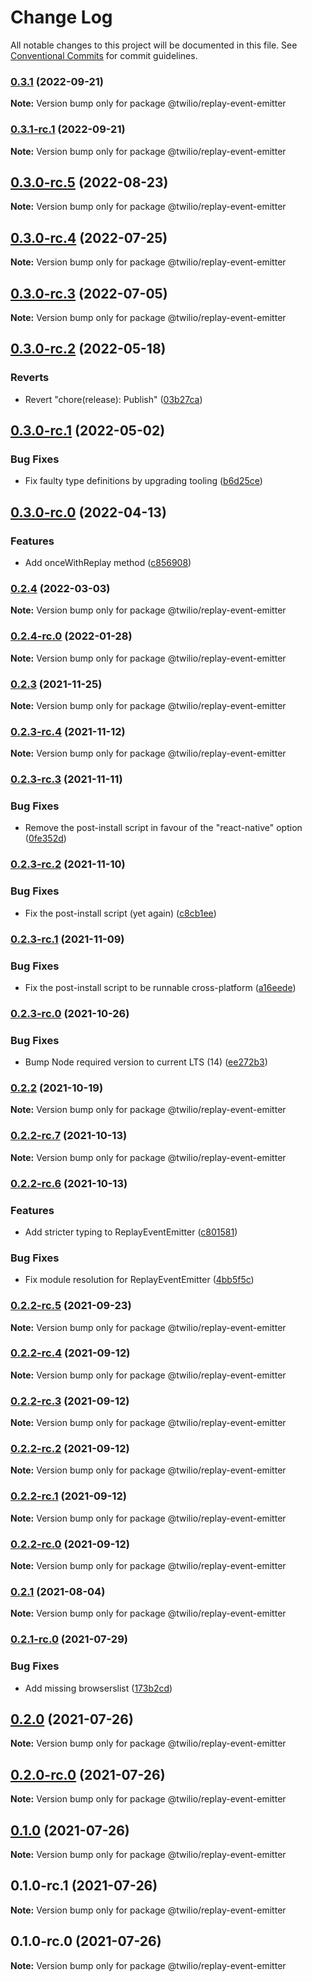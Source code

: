 # Change Log

All notable changes to this project will be documented in this file.
See [Conventional Commits](https://conventionalcommits.org) for commit guidelines.

### [0.3.1](https://github.com/twilio/rtd-sdk-monorepo-js/compare/@twilio/replay-event-emitter@0.3.1-rc.1...@twilio/replay-event-emitter@0.3.1) (2022-09-21)

**Note:** Version bump only for package @twilio/replay-event-emitter





### [0.3.1-rc.1](https://github.com/twilio/rtd-sdk-monorepo-js/compare/@twilio/replay-event-emitter@0.3.0-rc.2...@twilio/replay-event-emitter@0.3.1-rc.1) (2022-09-21)

**Note:** Version bump only for package @twilio/replay-event-emitter





## [0.3.0-rc.5](https://github.com/twilio/rtd-sdk-monorepo-js/compare/@twilio/replay-event-emitter@0.3.0-rc.4...@twilio/replay-event-emitter@0.3.0-rc.5) (2022-08-23)

**Note:** Version bump only for package @twilio/replay-event-emitter





## [0.3.0-rc.4](https://github.com/twilio/rtd-sdk-monorepo-js/compare/@twilio/replay-event-emitter@0.3.0-rc.3...@twilio/replay-event-emitter@0.3.0-rc.4) (2022-07-25)

**Note:** Version bump only for package @twilio/replay-event-emitter





## [0.3.0-rc.3](https://github.com/twilio/rtd-sdk-monorepo-js/compare/@twilio/replay-event-emitter@0.3.0-rc.2...@twilio/replay-event-emitter@0.3.0-rc.3) (2022-07-05)

**Note:** Version bump only for package @twilio/replay-event-emitter





## [0.3.0-rc.2](https://github.com/twilio/rtd-sdk-monorepo-js/compare/@twilio/replay-event-emitter@0.3.0-rc.1...@twilio/replay-event-emitter@0.3.0-rc.2) (2022-05-18)


### Reverts

* Revert "chore(release): Publish" ([03b27ca](https://github.com/twilio/rtd-sdk-monorepo-js/commit/03b27ca9830bc6aba2d37febebe6e53f7abddb2d))



## [0.3.0-rc.1](https://github.com/twilio/rtd-sdk-monorepo-js/compare/@twilio/replay-event-emitter@0.3.0-rc.0...@twilio/replay-event-emitter@0.3.0-rc.1) (2022-05-02)


### Bug Fixes

* Fix faulty type definitions by upgrading tooling ([b6d25ce](https://github.com/twilio/rtd-sdk-monorepo-js/commit/b6d25cecb08ab4e0d369430b90a786e1b275af91))



## [0.3.0-rc.0](https://github.com/twilio/rtd-sdk-monorepo-js/compare/@twilio/replay-event-emitter@0.2.4...@twilio/replay-event-emitter@0.3.0-rc.0) (2022-04-13)


### Features

* Add onceWithReplay method ([c856908](https://github.com/twilio/rtd-sdk-monorepo-js/commit/c8569084b003e7a211203df98a6c69c88ad09842))



### [0.2.4](https://github.com/twilio/rtd-sdk-monorepo-js/compare/@twilio/replay-event-emitter@0.2.4-rc.0...@twilio/replay-event-emitter@0.2.4) (2022-03-03)

**Note:** Version bump only for package @twilio/replay-event-emitter





### [0.2.4-rc.0](https://github.com/twilio/rtd-sdk-monorepo-js/compare/@twilio/replay-event-emitter@0.2.3...@twilio/replay-event-emitter@0.2.4-rc.0) (2022-01-28)

**Note:** Version bump only for package @twilio/replay-event-emitter





### [0.2.3](https://github.com/twilio/rtd-sdk-monorepo-js/compare/@twilio/replay-event-emitter@0.2.3-rc.4...@twilio/replay-event-emitter@0.2.3) (2021-11-25)

**Note:** Version bump only for package @twilio/replay-event-emitter





### [0.2.3-rc.4](https://github.com/twilio/rtd-sdk-monorepo-js/compare/@twilio/replay-event-emitter@0.2.3-rc.3...@twilio/replay-event-emitter@0.2.3-rc.4) (2021-11-12)

**Note:** Version bump only for package @twilio/replay-event-emitter





### [0.2.3-rc.3](https://github.com/twilio/rtd-sdk-monorepo-js/compare/@twilio/replay-event-emitter@0.2.3-rc.2...@twilio/replay-event-emitter@0.2.3-rc.3) (2021-11-11)


### Bug Fixes

* Remove the post-install script in favour of the "react-native" option ([0fe352d](https://github.com/twilio/rtd-sdk-monorepo-js/commit/0fe352d45e50cec78e880affee589009055d5338))



### [0.2.3-rc.2](https://github.com/twilio/rtd-sdk-monorepo-js/compare/@twilio/replay-event-emitter@0.2.3-rc.1...@twilio/replay-event-emitter@0.2.3-rc.2) (2021-11-10)


### Bug Fixes

* Fix the post-install script (yet again) ([c8cb1ee](https://github.com/twilio/rtd-sdk-monorepo-js/commit/c8cb1ee501d1c793497985592d2c1ae97162a219))



### [0.2.3-rc.1](https://github.com/twilio/rtd-sdk-monorepo-js/compare/@twilio/replay-event-emitter@0.2.3-rc.0...@twilio/replay-event-emitter@0.2.3-rc.1) (2021-11-09)


### Bug Fixes

* Fix the post-install script to be runnable cross-platform ([a16eede](https://github.com/twilio/rtd-sdk-monorepo-js/commit/a16eede598dd3dbdda1997fbd2033fa2254f113f))



### [0.2.3-rc.0](https://github.com/twilio/rtd-sdk-monorepo-js/compare/@twilio/replay-event-emitter@0.2.2...@twilio/replay-event-emitter@0.2.3-rc.0) (2021-10-26)


### Bug Fixes

* Bump Node required version to current LTS (14) ([ee272b3](https://github.com/twilio/rtd-sdk-monorepo-js/commit/ee272b350f4556a454a18a8aa192c37b54aaaeeb))



### [0.2.2](https://github.com/twilio/rtd-sdk-monorepo-js/compare/@twilio/replay-event-emitter@0.2.2-rc.7...@twilio/replay-event-emitter@0.2.2) (2021-10-19)

**Note:** Version bump only for package @twilio/replay-event-emitter





### [0.2.2-rc.7](https://github.com/twilio/rtd-sdk-monorepo-js/compare/@twilio/replay-event-emitter@0.2.2-rc.6...@twilio/replay-event-emitter@0.2.2-rc.7) (2021-10-13)

**Note:** Version bump only for package @twilio/replay-event-emitter





### [0.2.2-rc.6](https://github.com/twilio/rtd-sdk-monorepo-js/compare/@twilio/replay-event-emitter@0.2.2-rc.5...@twilio/replay-event-emitter@0.2.2-rc.6) (2021-10-13)


### Features

* Add stricter typing to ReplayEventEmitter ([c801581](https://github.com/twilio/rtd-sdk-monorepo-js/commit/c8015810af7c1a34eb5c638810b9a10ff859b2f8))


### Bug Fixes

* Fix module resolution for ReplayEventEmitter ([4bb5f5c](https://github.com/twilio/rtd-sdk-monorepo-js/commit/4bb5f5c31bc3a7fe4fa2ef301ee7fc5c3b47d57f))



### [0.2.2-rc.5](https://github.com/twilio/rtd-sdk-monorepo-js/compare/@twilio/replay-event-emitter@0.2.2-rc.4...@twilio/replay-event-emitter@0.2.2-rc.5) (2021-09-23)

**Note:** Version bump only for package @twilio/replay-event-emitter





### [0.2.2-rc.4](https://github.com/twilio/rtd-sdk-monorepo-js/compare/@twilio/replay-event-emitter@0.2.2-rc.3...@twilio/replay-event-emitter@0.2.2-rc.4) (2021-09-12)

**Note:** Version bump only for package @twilio/replay-event-emitter





### [0.2.2-rc.3](https://github.com/twilio/rtd-sdk-monorepo-js/compare/@twilio/replay-event-emitter@0.2.2-rc.2...@twilio/replay-event-emitter@0.2.2-rc.3) (2021-09-12)

**Note:** Version bump only for package @twilio/replay-event-emitter





### [0.2.2-rc.2](https://github.com/twilio/rtd-sdk-monorepo-js/compare/@twilio/replay-event-emitter@0.2.2-rc.1...@twilio/replay-event-emitter@0.2.2-rc.2) (2021-09-12)

**Note:** Version bump only for package @twilio/replay-event-emitter





### [0.2.2-rc.1](https://github.com/twilio/rtd-sdk-monorepo-js/compare/@twilio/replay-event-emitter@0.2.1...@twilio/replay-event-emitter@0.2.2-rc.1) (2021-09-12)

**Note:** Version bump only for package @twilio/replay-event-emitter





### [0.2.2-rc.0](https://github.com/twilio/rtd-sdk-monorepo-js/compare/@twilio/replay-event-emitter@0.2.1...@twilio/replay-event-emitter@0.2.2-rc.0) (2021-09-12)

**Note:** Version bump only for package @twilio/replay-event-emitter





### [0.2.1](https://github.com/twilio/rtd-sdk-monorepo-js/compare/@twilio/replay-event-emitter@0.2.1-rc.0...@twilio/replay-event-emitter@0.2.1) (2021-08-04)

**Note:** Version bump only for package @twilio/replay-event-emitter





### [0.2.1-rc.0](https://github.com/twilio/rtd-sdk-monorepo-js/compare/@twilio/replay-event-emitter@0.2.0...@twilio/replay-event-emitter@0.2.1-rc.0) (2021-07-29)


### Bug Fixes

* Add missing browserslist ([173b2cd](https://github.com/twilio/rtd-sdk-monorepo-js/commit/173b2cdf5c71b3585c6843a6a0852d5839b69ef0))



## [0.2.0](https://github.com/twilio/rtd-sdk-monorepo-js/compare/@twilio/replay-event-emitter@0.2.0-rc.0...@twilio/replay-event-emitter@0.2.0) (2021-07-26)

**Note:** Version bump only for package @twilio/replay-event-emitter





## [0.2.0-rc.0](https://github.com/twilio/rtd-sdk-monorepo-js/compare/@twilio/replay-event-emitter@0.1.0...@twilio/replay-event-emitter@0.2.0-rc.0) (2021-07-26)

**Note:** Version bump only for package @twilio/replay-event-emitter





## [0.1.0](https://github.com/twilio/rtd-sdk-monorepo-js/compare/@twilio/replay-event-emitter@0.1.0-rc.1...@twilio/replay-event-emitter@0.1.0) (2021-07-26)

**Note:** Version bump only for package @twilio/replay-event-emitter





## 0.1.0-rc.1 (2021-07-26)

**Note:** Version bump only for package @twilio/replay-event-emitter





## 0.1.0-rc.0 (2021-07-26)

**Note:** Version bump only for package @twilio/replay-event-emitter
